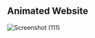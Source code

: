## Animated Website

![Screenshot (111)](https://github.com/Madhavising/Animated-Website/assets/106488125/14d97080-d92d-4f43-a69f-0418ec156d0e)
